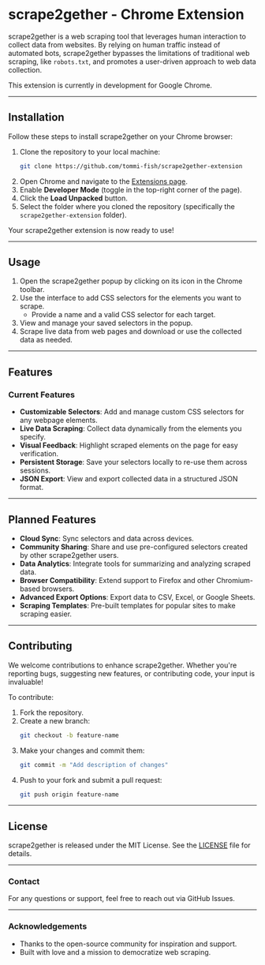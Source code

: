 
# **scrape2gether - Chrome Extension**

scrape2gether is a web scraping tool that leverages human interaction to collect data from websites. By relying on human traffic instead of automated bots, scrape2gether bypasses the limitations of traditional web scraping, like `robots.txt`, and promotes a user-driven approach to web data collection.

This extension is currently in development for Google Chrome.

---

## **Installation**

Follow these steps to install scrape2gether on your Chrome browser:

1. Clone the repository to your local machine:
   ```bash
   git clone https://github.com/tommi-fish/scrape2gether-extension
   ```
2. Open Chrome and navigate to the [Extensions page](chrome://extensions/).
3. Enable **Developer Mode** (toggle in the top-right corner of the page).
4. Click the **Load Unpacked** button.
5. Select the folder where you cloned the repository (specifically the `scrape2gether-extension` folder).

Your scrape2gether extension is now ready to use!

---

## **Usage**

1. Open the scrape2gether popup by clicking on its icon in the Chrome toolbar.
2. Use the interface to add CSS selectors for the elements you want to scrape.
   - Provide a name and a valid CSS selector for each target.
3. View and manage your saved selectors in the popup.
4. Scrape live data from web pages and download or use the collected data as needed.

---

## **Features**

### **Current Features**
- **Customizable Selectors**: Add and manage custom CSS selectors for any webpage elements.
- **Live Data Scraping**: Collect data dynamically from the elements you specify.
- **Visual Feedback**: Highlight scraped elements on the page for easy verification.
- **Persistent Storage**: Save your selectors locally to re-use them across sessions.
- **JSON Export**: View and export collected data in a structured JSON format.

---

## **Planned Features**
- **Cloud Sync**: Sync selectors and data across devices.
- **Community Sharing**: Share and use pre-configured selectors created by other scrape2gether users.
- **Data Analytics**: Integrate tools for summarizing and analyzing scraped data.
- **Browser Compatibility**: Extend support to Firefox and other Chromium-based browsers.
- **Advanced Export Options**: Export data to CSV, Excel, or Google Sheets.
- **Scraping Templates**: Pre-built templates for popular sites to make scraping easier.

---

## **Contributing**
We welcome contributions to enhance scrape2gether. Whether you're reporting bugs, suggesting new features, or contributing code, your input is invaluable!

To contribute:
1. Fork the repository.
2. Create a new branch:
   ```bash
   git checkout -b feature-name
   ```
3. Make your changes and commit them:
   ```bash
   git commit -m "Add description of changes"
   ```
4. Push to your fork and submit a pull request:
   ```bash
   git push origin feature-name
   ```

---

## **License**
scrape2gether is released under the MIT License. See the [LICENSE](LICENSE) file for details.

---

### **Contact**
For any questions or support, feel free to reach out via GitHub Issues.

---

### **Acknowledgements**
- Thanks to the open-source community for inspiration and support.
- Built with love and a mission to democratize web scraping.
